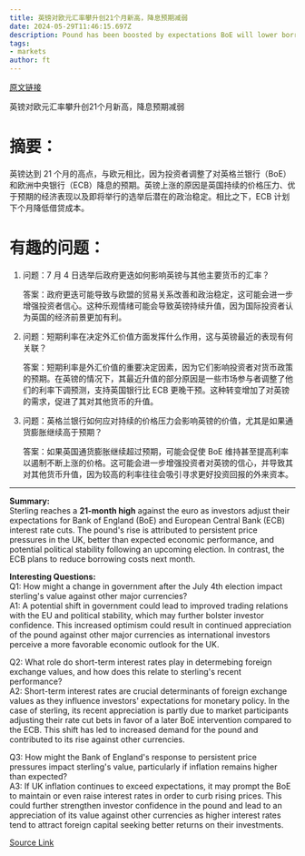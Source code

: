 ```yaml
---
title: 英镑对欧元汇率攀升创21个月新高，降息预期减弱
date: 2024-05-29T11:46:15.697Z
description: Pound has been boosted by expectations BoE will lower borrowing costs later than ECB
tags: 
- markets
author: ft
---
```


[原文链接](https://ft.com/content/d4815d47-cdc9-455d-b194-2365da5a5117)

英镑对欧元汇率攀升创21个月新高，降息预期减弱

# 摘要：

英镑达到 21 个月的高点，与欧元相比，因为投资者调整了对英格兰银行（BoE）和欧洲中央银行（ECB）降息的预期。英镑上涨的原因是英国持续的价格压力、优于预期的经济表现以及即将举行的选举后潜在的政治稳定。相比之下，ECB 计划下个月降低借贷成本。

# 有趣的问题：

1. 问题：7 月 4 日选举后政府更迭如何影响英镑与其他主要货币的汇率？

   答案：政府更迭可能导致与欧盟的贸易关系改善和政治稳定，这可能会进一步增强投资者信心。这种乐观情绪可能会导致英镑持续升值，因为国际投资者认为英国的经济前景更加有利。

2. 问题：短期利率在决定外汇价值方面发挥什么作用，这与英镑最近的表现有何关联？

   答案：短期利率是外汇价值的重要决定因素，因为它们影响投资者对货币政策的预期。在英镑的情况下，其最近升值的部分原因是一些市场参与者调整了他们的利率下调预测，支持英国银行比 ECB 更晚干预。这种转变增加了对英镑的需求，促进了其对其他货币的升值。

3. 问题：英格兰银行如何应对持续的价格压力会影响英镑的价值，尤其是如果通货膨胀继续高于预期？

   答案：如果英国通货膨胀继续超过预期，可能会促使 BoE 维持甚至提高利率以遏制不断上涨的价格。这可能会进一步增强投资者对英镑的信心，并导致其对其他货币升值，因为较高的利率往往会吸引寻求更好投资回报的外来资本。

---

**Summary:**  
Sterling reaches a **21-month high** against the euro as investors adjust their expectations for Bank of England (BoE) and European Central Bank (ECB) interest rate cuts. The pound's rise is attributed to persistent price pressures in the UK, better than expected economic performance, and potential political stability following an upcoming election. In contrast, the ECB plans to reduce borrowing costs next month.

**Interesting Questions:**  
Q1: How might a change in government after the July 4th election impact sterling's value against other major currencies?  
A1: A potential shift in government could lead to improved trading relations with the EU and political stability, which may further bolster investor confidence. This increased optimism could result in continued appreciation of the pound against other major currencies as international investors perceive a more favorable economic outlook for the UK.

Q2: What role do short-term interest rates play in determebing foreign exchange values, and how does this relate to sterling's recent performance?  
A2: Short-term interest rates are crucial determinants of foreign exchange values as they influence investors' expectations for monetary policy. In the case of sterling, its recent appreciation is partly due to market participants adjusting their rate cut bets in favor of a later BoE intervention compared to the ECB. This shift has led to increased demand for the pound and contributed to its rise against other currencies.

Q3: How might the Bank of England's response to persistent price pressures impact sterling's value, particularly if inflation remains higher than expected?  
A3: If UK inflation continues to exceed expectations, it may prompt the BoE to maintain or even raise interest rates in order to curb rising prices. This could further strengthen investor confidence in the pound and lead to an appreciation of its value against other currencies as higher interest rates tend to attract foreign capital seeking better returns on their investments.

[Source Link](https://ft.com/content/d4815d47-cdc9-455d-b194-2365da5a5117)

